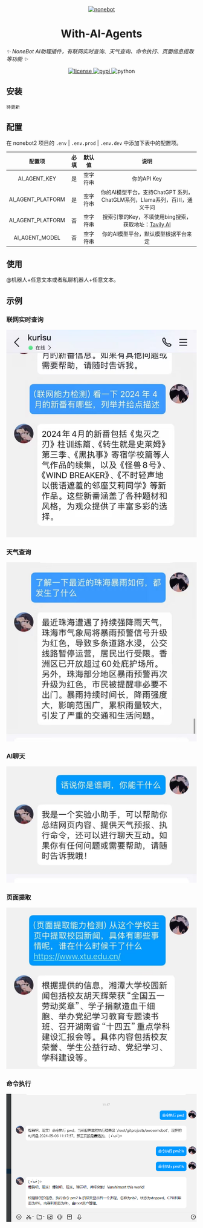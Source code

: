 <p align="center">
  <a href="https://v2.nonebot.dev/"><img src="https://v2.nonebot.dev/logo.png" width="200" height="200" alt="nonebot"></a>
</p>


<h1 align="center">With-AI-Agents</h1>

_✨ NoneBot AI助理插件，有联网实时查询、天气查询、命令执行、页面信息提取等功能 ✨_

<p align="center">
  <a href="https://raw.githubusercontent.com/cscs181/QQ-Github-Bot/master/LICENSE">
    <img src="https://img.shields.io/github/license/cscs181/QQ-Github-Bot.svg" alt="license">
  </a>
  <a href="https://pypi.python.org/pypi/nonebot-plugin-analysis-bilibili">
    <img src="https://img.shields.io/pypi/v/nonebot-plugin-analysis-bilibili.svg" alt="pypi">
  </a>
  <img src="https://img.shields.io/badge/python-3.8+-blue.svg" alt="python">
</p>


## 安装

```shell
待更新
```

## 配置

在 nonebot2 项目的 `.env` | `.env.prod` | `.env.dev` 中添加下表中的配置项。

|      配置项       | 必填 |  默认值  |                             说明                             |
| :---------------: | :--: | :------: | :----------------------------------------------------------: |
|   AI_AGENT_KEY    |  是  | 空字符串 |                         你的API Key                          |
| AI_AGENT_PLATFORM |  是  | 空字符串 | 你的AI模型平台，支持ChatGPT 系列，ChatGLM系列，Llama系列，百川，通义千问 |
| AI_AGENT_PLATFORM |  否  | 空字符串 | 搜索引擎的Key，不填使用bing搜索，获取地址：[Tavily AI](https://app.tavily.com/sign-in) |
|  AI_AGENT_MODEL   |  否  | 空字符串 |             你的AI模型平台，默认模型根据平台来定             |

## 使用

@机器人+任意文本或者私聊机器人+任意文本。

## 示例

### 联网实时查询

![](resources/2D1D8DFDDA41583818F49E36AA3EA773.jpg)

### 天气查询

![](resources/28D6083B3583793AA2928A040D7B2A33.jpg)

### AI聊天

![](resources/BD568CA36A170E49C2EDFE034BAC138D.jpg)

### 页面提取

![](resources/DC143E126C2B428F2A4EC906DBAA3353.jpg)

### 命令执行

![](./resources/6F215C3D9794BF31372FBF8FFD89A049.png)